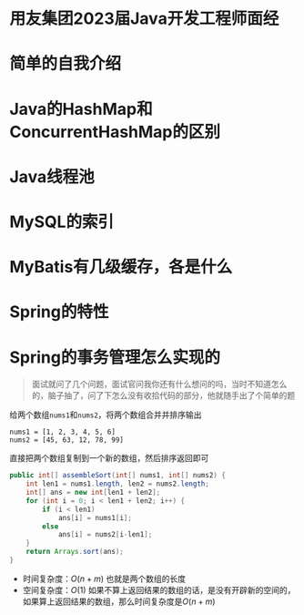 # 用友集团2023届Java开发工程师面经

# 简单的自我介绍



# Java的HashMap和ConcurrentHashMap的区别





# Java线程池





# MySQL的索引





# MyBatis有几级缓存，各是什么





# Spring的特性





# Spring的事务管理怎么实现的



> 面试就问了几个问题，面试官问我你还有什么想问的吗，当时不知道怎么的，脑子抽了，问了下怎么没有收拾代码的部分，他就随手出了个简单的题

给两个数组`nums1`和`nums2`，将两个数组合并并排序输出

```
nums1 = [1, 2, 3, 4, 5, 6]
nums2 = [45, 63, 12, 78, 99]
```

直接把两个数组复制到一个新的数组，然后排序返回即可

```java
public int[] assembleSort(int[] nums1, int[] nums2) {
	int len1 = nums1.length, len2 = nums2.length;
    int[] ans = new int[len1 + len2];
    for (int i = 0; i < len1 + len2; i++) {
        if (i < len1)
	        ans[i] = nums1[i];
        else
            ans[i] = nums2[i-len1];
    }
    return Arrays.sort(ans);
}
```

* 时间复杂度：$O(n+m)$ 也就是两个数组的长度
* 空间复杂度：$O(1)$ 如果不算上返回结果的数组的话，是没有开辟新的空间的，如果算上返回结果的数组，那么时间复杂度是$O(n+m)$